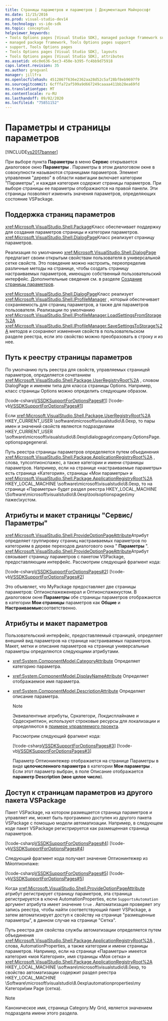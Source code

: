 ```yaml
---
title: Страницы параметров и параметров | Документация Майкрософт
ms.date: 11/15/2016
ms.prod: visual-studio-dev14
ms.technology: vs-ide-sdk
ms.topic: conceptual
helpviewer_keywords:
- Tools Options pages [Visual Studio SDK], managed package framework support
- managed package framework, Tools Options pages support
- support, Tools Options pages
- Tools Options pages [Visual Studio SDK], layouts
- Tools Options pages [Visual Studio SDK], attributes
ms.assetid: e6c0e636-5ec3-450e-b395-fc4bb9d75918
caps.latest.revision: 35
ms.author: gregvanl
manager: jillfra
ms.openlocfilehash: 4512867f636e2362aa28d52c5af28bf8eb9697f9
ms.sourcegitcommit: 6cfffa72af599a9d667249caaaa411bb28ea69fd
ms.translationtype: MT
ms.contentlocale: ru-RU
ms.lasthandoff: 09/02/2020
ms.locfileid: "75851152"
---
```

# <a name="options-and-options-pages"></a>Параметры и страницы параметров
[!INCLUDE[vs2017banner](../../includes/vs2017banner.md)]

При выборе пункта **Параметры** в меню **Сервис** открывается диалоговое окно **Параметры** . Параметры в этом диалоговом окне в совокупности называются страницами параметров. Элемент управления "дерево" в области навигации включает категории "Параметры", и каждая категория содержит страницы параметров. При выборе страницы ее параметры отображаются на правой панели. Эти страницы позволяют изменить значения параметров, определяющих состояние VSPackage.  
  
## <a name="support-for-options-pages"></a>Поддержка страниц параметров  
 <xref:Microsoft.VisualStudio.Shell.Package>Класс обеспечивает поддержку для создания параметров страницы и категории параметров. <xref:Microsoft.VisualStudio.Shell.DialogPage>Класс реализует страницу параметров.  
  
 Реализация по умолчанию <xref:Microsoft.VisualStudio.Shell.DialogPage> предлагает своим открытым свойствам пользователя в универсальной сетке свойств. Это поведение можно настроить, переопределив различные методы на странице, чтобы создать страницу настраиваемых параметров, имеющую собственный пользовательский интерфейс. Дополнительные сведения см. в разделе [Создание страницы параметров](../../extensibility/creating-an-options-page.md).  
  
 <xref:Microsoft.VisualStudio.Shell.DialogPage>Класс реализует <xref:Microsoft.VisualStudio.Shell.IProfileManager> , который обеспечивает сохраняемость для страниц параметров, а также для параметров пользователя. Реализации по умолчанию <xref:Microsoft.VisualStudio.Shell.IProfileManager.LoadSettingsFromStorage%2A> <xref:Microsoft.VisualStudio.Shell.IProfileManager.SaveSettingsToStorage%2A> методов и сохраняют изменения свойств в пользовательском разделе реестра, если это свойство можно преобразовать в строку и из нее.  
  
## <a name="options-page-registry-path"></a>Путь к реестру страницы параметров  
 По умолчанию путь реестра для свойств, управляемых страницей параметров, определяется сочетанием <xref:Microsoft.VisualStudio.Shell.Package.UserRegistryRoot%2A> , словом DialogPage и именем типа для класса страницы Options. Например, класс страницы Options можно определить следующим образом.  
  
 [!code-csharp[VSSDKSupportForOptionsPages#1](../../snippets/csharp/VS_Snippets_VSSDK/vssdksupportforoptionspages/cs/vssdksupportforoptionspagespackage.cs#1)]
 [!code-vb[VSSDKSupportForOptionsPages#1](../../snippets/visualbasic/VS_Snippets_VSSDK/vssdksupportforoptionspages/vb/vssdksupportforoptionspagespackage.vb#1)]  
  
 Если <xref:Microsoft.VisualStudio.Shell.Package.UserRegistryRoot%2A> HKEY_CURRENT_USER \software\microsoft\visualstudio\8.0exp, то пары имен и значений свойств являются подразделами HKEY_CURRENT_USER \software\microsoft\visualstudio\8.0exp\dialogpage\company.OptionsPage.optionspagegeneral.  
  
 Путь реестра страницы параметров определяется путем объединения <xref:Microsoft.VisualStudio.Shell.Package.ApplicationRegistryRoot%2A> , слова, тулсоптионспажес, а также категории и имени страницы параметров. Например, если на странице «настраиваемые параметры» есть страница «Категория», страницы «Мои параметры» и <xref:Microsoft.VisualStudio.Shell.Package.ApplicationRegistryRoot%2A> HKEY_LOCAL_MACHINE \software\microsoft\visualstudio\8.0exp, то на странице «Параметры» будет раздел реестра HKEY_LOCAL_MACHINE \Software\microsoft\visualstudio\8.0exp\toolsoptionspages\my пажес\кустом.  
  
## <a name="toolsoptions-page-attributes-and-layout"></a>Атрибуты и макет страницы "Сервис/Параметры"  
 <xref:Microsoft.VisualStudio.Shell.ProvideOptionPageAttribute>Атрибут определяет группировку страниц настраиваемых параметров по категориям в дереве переходов диалогового окна " **Параметры** ". <xref:Microsoft.VisualStudio.Shell.ProvideOptionPageAttribute>Атрибут связывает страницу параметров с пакетом VSPackage, предоставляющим интерфейс. Рассмотрим следующий фрагмент кода:  
  
 [!code-csharp[VSSDKSupportForOptionsPages#2](../../snippets/csharp/VS_Snippets_VSSDK/vssdksupportforoptionspages/cs/vssdksupportforoptionspagespackage.cs#2)]
 [!code-vb[VSSDKSupportForOptionsPages#2](../../snippets/visualbasic/VS_Snippets_VSSDK/vssdksupportforoptionspages/vb/vssdksupportforoptionspagespackage.vb#2)]  
  
 Это объявляет, что MyPackage предоставляет две страницы параметров: Оптионспажеженерал и Оптионспажекустом. В диалоговом окне **Параметры** обе страницы параметров отображаются в категории **Мои страницы** параметров как **Общие** и **Настраиваемые**соответственно.  
  
## <a name="option-attributes-and-layout"></a>Атрибуты и макет параметров  
 Пользовательский интерфейс, предоставляемый страницей, определяет внешний вид параметров на странице настраиваемых параметров. Макет, метки и описание параметров на странице универсальные параметры определяются следующими атрибутами.  
  
- <xref:System.ComponentModel.CategoryAttribute> Определяет категорию параметра.  
  
- <xref:System.ComponentModel.DisplayNameAttribute> Определяет отображаемое имя параметра.  
  
- <xref:System.ComponentModel.DescriptionAttribute> Определяет описание параметра.  
  
  > [!NOTE]
  > Эквивалентные атрибуты, Сркатегори, Локдисплайнаме и Срдескриптион, используют строковые ресурсы для локализации и определяются в [примере управляемого проекта](https://msdn.com/vsx).  
  
  Рассмотрим следующий фрагмент кода:  
  
  [!code-csharp[VSSDKSupportForOptionsPages#3](../../snippets/csharp/VS_Snippets_VSSDK/vssdksupportforoptionspages/cs/optionspagecustom.cs#3)]
  [!code-vb[VSSDKSupportForOptionsPages#3](../../snippets/visualbasic/VS_Snippets_VSSDK/vssdksupportforoptionspages/vb/optionspagegeneral.vb#3)]  
  
  Параметр Оптионинтежер отображается на странице Параметры в виде **целочисленного параметра** в категории **Мои параметры** . Если этот параметр выбран, в поле Описание отображается **параметр Description (мое целое число**).  
  
## <a name="accessing-options-pages-from-another-vspackage"></a>Доступ к страницам параметров из другого пакета VSPackage  
 Пакет VSPackage, на котором размещается страница параметров и управляет им, может быть программно доступен из другого пакета VSPackage с помощью модели автоматизации. Например, в следующем коде пакет VSPackage регистрируется как размещенная страница параметров.  
  
 [!code-csharp[VSSDKSupportForOptionsPages#4](../../snippets/csharp/VS_Snippets_VSSDK/vssdksupportforoptionspages/cs/vssdksupportforoptionspagespackage.cs#4)]
 [!code-vb[VSSDKSupportForOptionsPages#4](../../snippets/visualbasic/VS_Snippets_VSSDK/vssdksupportforoptionspages/vb/vssdksupportforoptionspagespackage.vb#4)]  
  
 Следующий фрагмент кода получает значение Оптионинтежер из Мйоптионпаже:  
  
 [!code-csharp[VSSDKSupportForOptionsPages#5](../../snippets/csharp/VS_Snippets_VSSDK/vssdksupportforoptionspages/cs/vssdksupportforoptionspagespackage.cs#5)]
 [!code-vb[VSSDKSupportForOptionsPages#5](../../snippets/visualbasic/VS_Snippets_VSSDK/vssdksupportforoptionspages/vb/vssdksupportforoptionspagespackage.vb#5)]  
  
 Когда <xref:Microsoft.VisualStudio.Shell.ProvideOptionPageAttribute> атрибут регистрирует страницу параметров, эта страница регистрируется в ключе AutomationProperties, если `SupportsAutomation` аргумент атрибута имеет значение `true` . Автоматизация проверяет эту запись реестра, чтобы найти соответствующий пакет VSPackage, а затем автоматизирует доступ к свойству на странице "размещенные параметры", в данном случае на странице "Сетка".  
  
 Путь реестра для свойства службы автоматизации определяется путем объединения <xref:Microsoft.VisualStudio.Shell.Package.ApplicationRegistryRoot%2A> , слова, AutomationProperties, а также категории и имени страницы параметров. Например, если на странице «Параметры» имеется категория «моя Категория», имя страницы «Моя сетка» и <xref:Microsoft.VisualStudio.Shell.Package.ApplicationRegistryRoot%2A> HKEY_LOCAL_MACHINE \software\microsoft\visualstudio\8.0exp, то свойство автоматизации содержит раздел реестра HKEY_LOCAL_MACHINE \Software\microsoft\visualstudio\8.0exp\automationproperties\my Категори\ми Page (сетка).  
  
> [!NOTE]
> Каноническое имя, страница Category.My Grid, является значением подраздела имени этого раздела.
